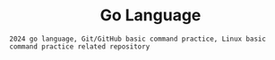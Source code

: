 <p align="center">
    <h1 align="center">Go Language</h1>
</p>

```text
2024 go language, Git/GitHub basic command practice, Linux basic command practice related repository
```